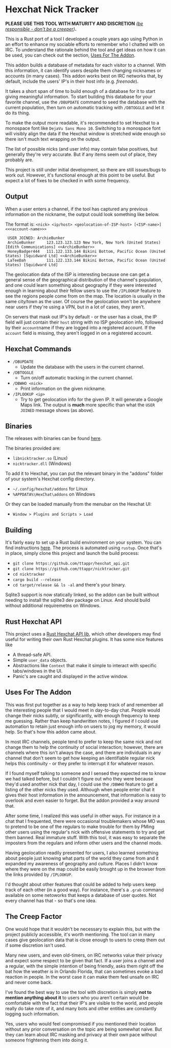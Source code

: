 
# Hexchat Nick Tracker

**PLEASE USE THIS TOOL WITH MATURITY AND DISCRETION**
*([be responsible - don't be a creeper](#the-creep-factor))***.**

This is a Rust port of a tool I developed a couple years ago using Python in
an effort to enhance my sociable efforts to remember who I chatted with
on IRC. To understand the rationale behind the tool and get ideas on how it
can be used, you can check out the section, 
[Uses For The Addon](#uses-for-the-addon).

This addon builds a database of metadata for each visitor to a channel. With 
this information, it can identify users despite them changing nicknames or
accounts (in many cases). This addon works best on IRC networks that, by 
default, include the users' IP's in their host info (e.g. *freenode*).

It takes a short span of time to build enough of a database for it to start
giving meaningful information. To start building this database for your
favorite channel, use the `/DBUPDATE` command to seed the database with the
current population, then turn on automatic tracking with `/DBTOGGLE` and let
it do its thing.

To make the output more readable, it's recommended to set Hexchat to a
monospace font like `DejaVu Sans Mono 10`. Switching to a monospace font will
visibly align the data if the Hexchat window is stretched wide enough so 
there isn't much text wrapping on the output.

The list of possible nicks (and user info) may contain false positives, but
generally they're very accurate. But if any items seem out of place, they 
probably are.

This project is still under initial development, so there are still issues/bugs
to work out. However, it's functional enough at this point to be useful. But
expect a lot of fixes to be checked in with some frequency.

## Output

When a user enters a channel, if the tool has captured any previous information
on the nickname, the output could look something like below. 

The format is: `<nick> <ip/host> <geolocation-of-ISP-host> [<ISP-name>] <<<account-name>>>`

```
 USER JOINED: ArchieBunker
 ArchieBunker     123.123.123.123 New York, New York (United States) [Edith Communications] <<ArchieBunker>>
 HoneyBadger444   111.122.133.144 Bikini Bottom, Pacific Ocean (United States) [Squidward Ltd] <<ArchieBunker>>
 LaTeeDah         111.122.133.144 Bikini Bottom, Pacific Ocean (United States) [Squidward Ltd]
```

The geolocation data of the ISP is interesting because one can get a
general sense of the geographical distribution of the channel's population,
and one could learn something about geography if they were interested enough
in learning about their fellow users to use the `/IPLOOKUP` feature to see the
regions people come from on the map. The location is usually in the same
city/town as the user. Of course the geolocation won't be anywhere near users
if they're using a VPN, but in a lot of cases, they aren't.

On servers that mask out IP's by default - or the user has a cloak, the IP 
field will just contain their `host` string with no ISP geolocation info, 
followed by their `account`name if they are logged into a registered account.
If the `account` field is missing, they aren't logged in on a registered
account.

## Hexchat Commands
* `/DBUPDATE` 
    * Update the database with the users in the current channel.
* `/DBTOGGLE`
    * Turn on/off automatic tracking in the current channel.
* `/DBWHO <nick>`
    * Print information on the given nickname.
* `/IPLOOKUP <ip>` 
    * Try to get geolocation info for the given IP. It will generate a Google
      Maps link. The output is **much** more specific than what the 
      `USER JOINED` message shows (as above).
      
## Binaries
The releases with binaries can be found [here](https://github.com/ttappr/nicktracker/releases).

The binaries provided are:
* `libnicktracker.so`    (Linux)
* `nicktracker.dll`      (Windows)

To add it to Hexchat, you can put the relevant binary in the "addons" 
folder of your system's Hexchat config directory.
* `~/.config/hexchat/addons` for Linux
* `%APPDATA%\HexChat\addons` on Windows

Or they can be loaded manually from the menubar on the Hexchat UI:
* `Window > Plugins and Scripts > Load`

## Building
It's fairly easy to set up a Rust build environment on your system. You can find
instructions [here](https://www.rust-lang.org/learn/get-started). The process
is automated using `rustup`. Once that's in place, simply clone this project 
and launch the build process:

* `git clone https://github.com/ttappr/hexchat_api.git`
* `git clone https://github.com/ttappr/nicktracker.git`
* `cd nicktracker`
* `cargo build --release`
* `cd target/release && ls -al` and there's your binary.

Sqlite3 support is now statically linked, so the addon can be built without
needing to install the sqlite3 dev package on Linux. And should build without
additional requiremetns on Windows.

## Rust Hexchat API
This project uses a 
[Rust Hexchat API lib](https://github.com/ttappr/hexchat_api), 
which other developers may find useful for writing their own Rust Hexchat 
plugins. It has some nice features like
* A thread-safe API.
* Simple `user_data` objects.
* Abstractions like `Context` that make it simple to interact with specific 
  tabs/windows in the UI.
* Panic's are caught and displayed in the active window.

## Uses For The Addon

This was first put together as a way to help keep track of and remember all the
interesting people that I would meet in day-to-day chat. People would change
their nicks subtly, or significantly, with enough frequency to keep me guessing.
Rather than keep handwritten notes, I figured if I could use automation to 
retain just enough info on users to jog my memory, it would help. So that's how 
this addon came about.

In most IRC channels, people tend to prefer to keep the same nick and not
change them to help the continuity of social interaction; however, there are
channels where this isn't always the case, and there are individuals in any
channel that don't seem to get how keeping an identifiable regular nick helps
this continuity - or they prefer to interrupt it for whatever reason.

If I found myself talking to someone and I sensed they expected me to know
we had talked before, but I couldn't figure out who they were because they'd 
used another nick that day, I could use the `/DBWHO` feature to get a listing
of the other nicks they used. Although when people enter chat it gives their
host information in the announcement, that information is easy to overlook
and even easier to forget. But the addon provided a way around that.

After some time, I realized this was useful in other ways. For instance in a
chat that I frequented, there were occasional troublemakers whose MO was to 
pretend to be one of the regulars to make trouble for them by PMing other users
using the regular's nick with offensive statements to try and get them banned.
Real immature stuff. With this tool, it was easy to separate the imposters from 
the regulars and inform other users and the channel mods.

Having geolocation readily presented for users, I also learned something about 
people just knowing what parts of the world they came from and it expanded my 
awareness of geography and culture. Places I didn't know where they were on 
the map could be easily brought up in the browser from the links provided by
`/IPLOOKUP`.

I'd thought about other features that could be added to help users keep track
of each other (in a good way). For instance, there's a `.grab` command available
on some netoworks that keeps a database of user quotes. Not every channel has
that - so that's one idea. 

## The Creep Factor

One would hope that it wouldn't be necessary to explain this, but with the 
project publicly accessible, it's worth mentioning. The tool can in many
cases give geolocation data that is close enough to users to creep them out
if some discretion isn't used.

Many new users, and even old-timers, on IRC networks value their privacy and
expect some respect to be given that fact. If a user joins a channel and 
a regular, with the simple intention of being friendly, asks them right off the
bat how the weather is in Orlando Florida, that can sometimes evoke a bad
reaction in people. In the worst case it can make them feel unsafe on
IRC and never come back.

I've found the best way to use the tool with discretion is simply **not to 
mention anything about it** to users who you aren't certain would be comfortable
with the fact that their IP's are visible to the world, and people really do take
note of it, and many bots and other entities are constantly logging such 
information.

Yes, users who would feel compromised if you mentioned their location without
any prior conversation on the topic are being somewhat naive. But they can learn
about IRC masking and privacy at their own pace without someone frightening them 
into doing it.






